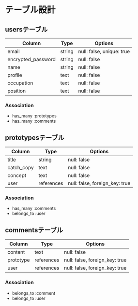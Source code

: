# テーブル設計

## usersテーブル
| Column             | Type   | Options                   |
| ------------------ | ------ | ------------------------- |
| email              | string | null: false, unique: true |
| encrypted_password | string | null: false               |
| name               | string | null: false               |
| profile            | text   | null: false               |
| occupation         | text   | null: false               |
| position           | text   | null: false               |

### Association
- has_many :prototypes
- has_many :comments


## prototypesテーブル
| Column     | Type       | Options                        |
| ---------- | ---------- | ------------------------------ |
| title      | string     | null: false                    |
| catch_copy | text       | null: false                    |
| concept    | text       | null: false                    |
| user       | references | null: false, foreign_key: true |

### Association
- has_many :comments
- belongs_to :user


## commentsテーブル
| Column     | Type       | Options                        |
| ---------- | ---------- | ------------------------------ |
| content    | text       | null: false                    |
| prototype  | references | null: false, foreign_key: true |
| user       | references | null: false, foreign_key: true |

### Association
- belongs_to :comment
- belongs_to :user